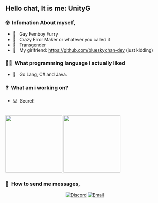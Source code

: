 <h2> Hello chat, It is me: UnityG</h2>

<h3> 🤓 &nbsp;Infomation About myself, </h3>

- 👀  &nbsp; Gay Femboy Furry
- 🤔  &nbsp; Crazy Error Maker or whatever you called it
- 🌹  &nbsp; Transgender
- 💖  &nbsp; My girlfriend: https://github.com/blueskychan-dev (just kidding)

<h3> 👩‍💻 &nbsp;What programming language i actually liked</h3>

- 🦊 &nbsp; Go Lang, C# and Java.

<h3> ❓ &nbsp;What am i working on?</h3>

- 💻 &nbsp;Secret!

<br/>

<a href="https://github.com/UnitieG">
  <img height="180em" src="https://github-readme-stats-eight-theta.vercel.app/api?username=UnitieG&theme=buefy&show_icons=true" />
  <img height="180em" src="https://github-readme-stats-eight-theta.vercel.app/api/top-langs/?username=UnitieG&theme=buefy&layout=compact" />
</a>

<br/>

<h3> 📩 &nbsp;How to send me messages, </h3>

<p align="center">
<a href="https://discord.com/users/1128307370301337660"><img alt="Discord" src="https://img.shields.io/badge/Discord-unityg-blue?style=flat-square&logo=discord"></a>
<a href="mailto:furries@duck.com"><img alt="Email" src="https://img.shields.io/badge/Email-furries@duck.com-blue?style=flat-square&logo=gmail"></a>
</p>


